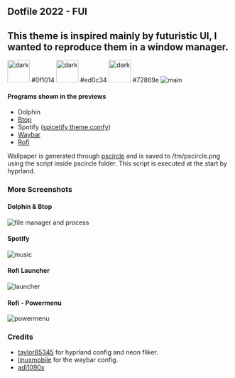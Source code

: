 ## Dotfile 2022 - FUI
This theme is inspired mainly by futuristic UI, I wanted to reproduce them in a window manager.
---
<img src="https://i.imgur.com/SiN9CnO.png" alt="dark" width="50"/> #0f1014 <img src="https://i.imgur.com/xr3LEqS.png" alt="dark" width="50"/> #ed0c34 <img src="https://i.imgur.com/rHgIcO0.png" alt="dark" width="50"/> #72869e 
![main](https://i.imgur.com/TJztYvd.png) 

#### Programs shown in the previews
- Dolphin
- [Btop](https://github.com/aristocratos/btop)
- Spotify ([spicetify theme comfy](https://github.com/Comfy-Themes/Spicetify))
- [Waybar](https://github.com/Alexays/Waybar)
- [Rofi](https://github.com/davatorium/rofi)

Wallpaper is generated through [pscircle](https://gitlab.com/mildlyparallel/pscircle) and is saved to /tm/pscircle.png using the script inside pscircle folder. This script is executed at the start by hyprland.

### More Screenshots
#### Dolphin & Btop
![file manager and process](https://i.imgur.com/C45ula7.png)
#### Spotify
![music](https://i.imgur.com/4KxrwxY.png)
#### Rofi Launcher
![launcher](https://i.imgur.com/OCQjBvw.png)
#### Rofi - Powermenu
![powermenu](https://i.imgur.com/LefTtzA.png)

### Credits
- [taylor85345](https://github.com/taylor85345/garden-hyprland-dotfiles) for hyprland config and neon fliker.
- [linuxmobile](https://github.com/linuxmobile/hyprland-dots) for the waybar config.
- [adi1090x](https://github.com/taylor85345/garden-hyprland-dotfiles)


